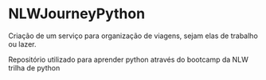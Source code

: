 # NLWJourneyPython

Criação de um serviço para organização de viagens, sejam elas de trabalho ou lazer.

Repositório utilizado para aprender python através do bootcamp da NLW trilha de python
